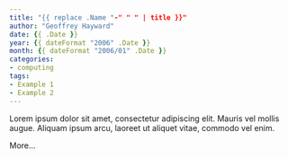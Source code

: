 ```yaml
---
title: "{{ replace .Name "-" " " | title }}"
author: "Geoffrey Hayward"
date: {{ .Date }}
year: {{ dateFormat "2006" .Date }}
month: {{ dateFormat "2006/01" .Date }}
categories:
- computing
tags:
- Example 1
- Example 2
---
```

Lorem ipsum dolor sit amet, consectetur adipiscing elit. Mauris vel mollis augue. Aliquam ipsum arcu, laoreet ut aliquet vitae, commodo vel enim.

<!--more-->

More...